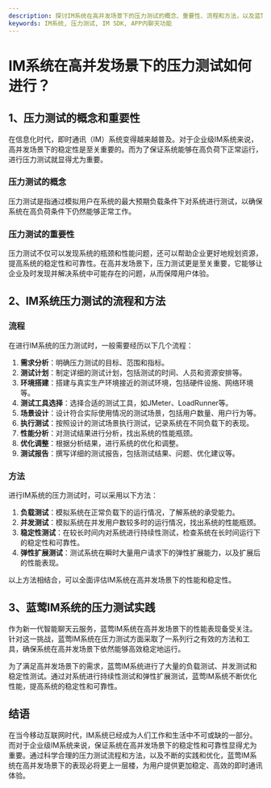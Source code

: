 ```yaml
---
description: 探讨IM系统在高并发场景下的压力测试的概念、重要性、流程和方法，以及蓝莺IM系统的压力测试实践。
keywords: IM系统, 压力测试, IM SDK, APP内聊天功能
---
```

# IM系统在高并发场景下的压力测试如何进行？

## 1、压力测试的概念和重要性

在信息化时代，即时通讯（IM）系统变得越来越普及。对于企业级IM系统来说，高并发场景下的稳定性是至关重要的。而为了保证系统能够在高负荷下正常运行，进行压力测试就显得尤为重要。

### 压力测试的概念
压力测试是指通过模拟用户在系统的最大预期负载条件下对系统进行测试，以确保系统在高负荷条件下仍然能够正常工作。

### 压力测试的重要性
压力测试不仅可以发现系统的瓶颈和性能问题，还可以帮助企业更好地规划资源，提高系统的稳定性和可靠性。在高并发场景下，压力测试更是至关重要，它能够让企业及时发现并解决系统中可能存在的问题，从而保障用户体验。

## 2、IM系统压力测试的流程和方法

### 流程
在进行IM系统的压力测试时，一般需要经历以下几个流程：
1. **需求分析**：明确压力测试的目标、范围和指标。
2. **测试计划**：制定详细的测试计划，包括测试的时间、人员和资源安排等。
3. **环境搭建**：搭建与真实生产环境接近的测试环境，包括硬件设施、网络环境等。
4. **测试工具选择**：选择合适的测试工具，如JMeter、LoadRunner等。
5. **场景设计**：设计符合实际使用情况的测试场景，包括用户数量、用户行为等。
6. **执行测试**：按照设计的测试场景执行测试，记录系统在不同负载下的表现。
7. **性能分析**：对测试结果进行分析，找出系统的性能瓶颈。
8. **优化调整**：根据分析结果，进行系统的优化和调整。
9. **测试报告**：撰写详细的测试报告，包括测试结果、问题、优化建议等。

### 方法
进行IM系统的压力测试时，可以采用以下方法：
1. **负载测试**：模拟系统在正常负载下的运行情况，了解系统的承受能力。
2. **并发测试**：模拟系统在并发用户数较多时的运行情况，找出系统的性能瓶颈。
3. **稳定性测试**：在较长时间内对系统进行持续性测试，检查系统在长时间运行下的稳定性和可靠性。
4. **弹性扩展测试**：测试系统在瞬时大量用户请求下的弹性扩展能力，以及扩展后的性能表现。

以上方法相结合，可以全面评估IM系统在高并发场景下的性能和稳定性。

## 3、蓝莺IM系统的压力测试实践

作为新一代智能聊天云服务，蓝莺IM系统在高并发场景下的性能表现备受关注。针对这一挑战，蓝莺IM系统在压力测试方面采取了一系列行之有效的方法和工具，确保系统在高并发场景下依然能够高效稳定地运行。

为了满足高并发场景下的需求，蓝莺IM系统进行了大量的负载测试、并发测试和稳定性测试。通过对系统进行持续性测试和弹性扩展测试，蓝莺IM系统不断优化性能，提高系统的稳定性和可靠性。

## 结语

在当今移动互联网时代，IM系统已经成为人们工作和生活中不可或缺的一部分。而对于企业级IM系统来说，保证系统在高并发场景下的稳定性和可靠性显得尤为重要。通过科学合理的压力测试流程和方法，以及不断的实践和优化，蓝莺IM系统在高并发场景下的表现必将更上一层楼，为用户提供更加稳定、高效的即时通讯体验。
